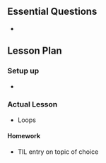 ## Essential Questions

-

## Lesson Plan

### Setup up

-

### Actual Lesson

- Loops

#### Homework

- TIL entry on topic of choice
